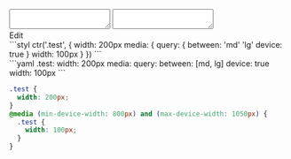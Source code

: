 <div data-size="225" class="code-cont" data-example="device-width">
    <div class="code">
        <div class="code-wrap">
            <textarea id="stylus"></textarea>
            <textarea id="css"></textarea>
            <div class="edit-code">
                <span>Edit</span>
            </div>
        </div>
    </div>
</div>


<div data-size="225" data-examples="stylus"></div>
```styl
ctr('.test', {
  width: 200px
  media: {
    query: {
      between: 'md' 'lg'
      device: true
    }
    width: 100px
  }
})
```

<div data-size="225" data-examples="yaml"></div>
```yaml
.test:
  width: 200px
  media:
    query:
      between: [md, lg]
      device: true
    width: 100px
```

```css
.test {
  width: 200px;
}
@media (min-device-width: 800px) and (max-device-width: 1050px) {
  .test {
    width: 100px;
  }
}
```
<div class="cf"></div>
